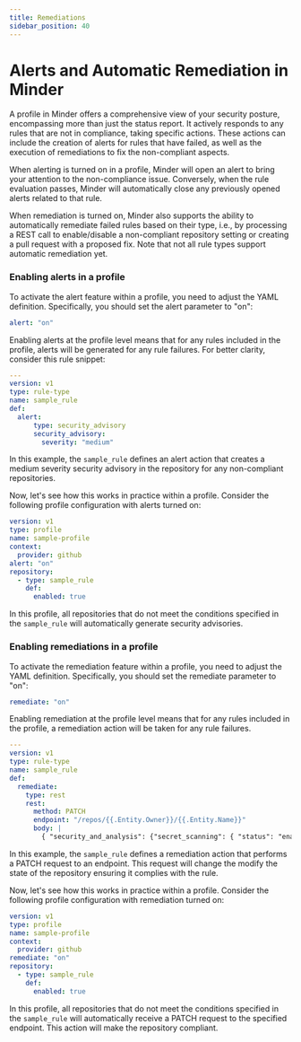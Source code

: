 ```yaml
---
title: Remediations
sidebar_position: 40
---
```


# Alerts and Automatic Remediation in Minder

A profile in Minder offers a comprehensive view of your security posture, encompassing more than just the status report. 
It actively responds to any rules that are not in compliance, taking specific actions. These actions can include the 
creation of alerts for rules that have failed, as well as the execution of remediations to fix the non-compliant 
aspects.

When alerting is turned on in a profile, Minder will open an alert to bring your attention to the non-compliance issue. 
Conversely, when the rule evaluation passes, Minder will automatically close any previously opened alerts related to 
that rule.

When remediation is turned on, Minder also supports the ability to automatically remediate failed rules based on their 
type, i.e., by processing a REST call to enable/disable a non-compliant repository setting or creating a pull request 
with a proposed fix. Note that not all rule types support automatic remediation yet.

### Enabling alerts in a profile
To activate the alert feature within a profile, you need to adjust the YAML definition. 
Specifically, you should set the alert parameter to "on":
```yaml
alert: "on"
```

Enabling alerts at the profile level means that for any rules included in the profile, alerts will be generated for 
any rule failures. For better clarity, consider this rule snippet:
```yaml
---
version: v1
type: rule-type
name: sample_rule
def:
  alert:
      type: security_advisory
      security_advisory:
        severity: "medium"
```
In this example, the `sample_rule` defines an alert action that creates a medium severity security advisory in the 
repository for any non-compliant repositories.

Now, let's see how this works in practice within a profile. Consider the following profile configuration with alerts 
turned on:
```yaml
version: v1
type: profile
name: sample-profile
context:
  provider: github
alert: "on"
repository:
  - type: sample_rule
    def:
      enabled: true
```
In this profile, all repositories that do not meet the conditions specified in the `sample_rule` will automatically
generate security advisories.

### Enabling remediations in a profile
To activate the remediation feature within a profile, you need to adjust the YAML definition.
Specifically, you should set the remediate parameter to "on":
```yaml
remediate: "on"
```

Enabling remediation at the profile level means that for any rules included in the profile, a remediation action will be
taken for any rule failures.
```yaml
---
version: v1
type: rule-type
name: sample_rule
def:
  remediate:
    type: rest
    rest:
      method: PATCH
      endpoint: "/repos/{{.Entity.Owner}}/{{.Entity.Name}}"
      body: |
        { "security_and_analysis": {"secret_scanning": { "status": "enabled" } } }
```
In this example, the `sample_rule` defines a remediation action that performs a PATCH request to an endpoint. This
request will change the modify the state of the repository ensuring it complies with the rule.

Now, let's see how this works in practice within a profile. Consider the following profile configuration with 
remediation turned on:
```yaml
version: v1
type: profile
name: sample-profile
context:
  provider: github
remediate: "on"
repository:
  - type: sample_rule
    def:
      enabled: true
```
In this profile, all repositories that do not meet the conditions specified in the `sample_rule` will automatically
receive a PATCH request to the specified endpoint. This action will make the repository compliant.
